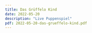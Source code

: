 ```yaml
---
title: Das Grüffelo Kind
date: 2022-05-20
description: "Live Puppenspiel"
pdf: 2022-05-20-das-grueffelo-kind.pdf
---
```

